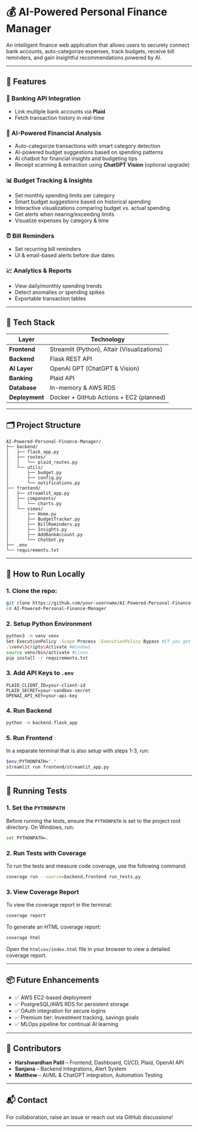 # 💰 AI-Powered Personal Finance Manager

An intelligent finance web application that allows users to securely connect bank accounts, auto-categorize expenses, track budgets, receive bill reminders, and gain insightful recommendations powered by AI.

---

## 🚀 Features

### 🔐 Banking API Integration
- Link multiple bank accounts via **Plaid**
- Fetch transaction history in real-time

### 🧠 AI-Powered Financial Analysis
- Auto-categorize transactions with smart category detection
- AI-powered budget suggestions based on spending patterns
- AI chatbot for financial insights and budgeting tips
- Receipt scanning & extraction using **ChatGPT Vision** (optional upgrade)

### 📊 Budget Tracking & Insights
- Set monthly spending limits per category
- Smart budget suggestions based on historical spending
- Interactive visualizations comparing budget vs. actual spending
- Get alerts when nearing/exceeding limits
- Visualize expenses by category & time

### ⏰ Bill Reminders
- Set recurring bill reminders
- UI & email-based alerts before due dates

### 📈 Analytics & Reports
- View daily/monthly spending trends
- Detect anomalies or spending spikes
- Exportable transaction tables

---

## 🧱 Tech Stack

| Layer        | Technology                      |
|--------------|----------------------------------|
| **Frontend** | Streamlit (Python), Altair (Visualizations) |
| **Backend**  | Flask REST API                   |
| **AI Layer** | OpenAI GPT (ChatGPT & Vision)    |
| **Banking**  | Plaid  API                       |
| **Database** | In-memory & AWS RDS              |
| **Deployment** | Docker + GitHub Actions + EC2 (planned) |

---

## 🗂️ Project Structure

```
AI-Powered-Personal-Finance-Manager/
├── backend/
│   ├── flask_app.py
│   ├── routes/
│   │   └── plaid_routes.py
│   └── utils/
│       ├── budget.py
│       ├── config.py
│       └── notifications.py
├── frontend/
│   ├── streamlit_app.py
│   ├── components/
│   │   └── charts.py
│   └── views/
│       ├── Home.py
│       ├── BudgetTracker.py
│       ├── BillReminders.py
│       ├── Insights.py
│       ├── AddBankAccount.py
│       └── Chatbot.py
├── .env
└── requirements.txt
```

---

## 🧪 How to Run Locally

### 1. Clone the repo:
```bash
git clone https://github.com/your-username/AI-Powered-Personal-Finance-Manager.git
cd AI-Powered-Personal-Finance-Manager
```

### 2. Setup Python Environment
```bash
python3 -m venv venv
Set-ExecutionPolicy -Scope Process -ExecutionPolicy Bypass #If you get a permission denied error on Windows
.\venv\Scripts\Activate #Windows
source venv/bin/activate #Linux
pip install -r requirements.txt
```

### 3. Add API Keys to `.env`
```
PLAID_CLIENT_ID=your-client-id
PLAID_SECRET=your-sandbox-secret
OPENAI_API_KEY=your-api-key
```

### 4. Run Backend
```bash
python -m backend.flask_app
```

### 5. Run Frontend
In a separate terminal that is also setup with steps 1-3, run:
```bash
$env:PYTHONPATH="."
streamlit run frontend/streamlit_app.py
```

---

## 🧪 Running Tests

### 1. Set the `PYTHONPATH`
Before running the tests, ensure the `PYTHONPATH` is set to the project root directory. On Windows, run:
```bash
set PYTHONPATH=.
```

### 2. Run Tests with Coverage
To run the tests and measure code coverage, use the following command:
```bash
coverage run --source=backend,frontend run_tests.py
```

### 3. View Coverage Report
To view the coverage report in the terminal:
```bash
coverage report
```

To generate an HTML coverage report:
```bash
coverage html
```
Open the `htmlcov/index.html` file in your browser to view a detailed coverage report.

---

## 📦 Future Enhancements
- ✅ AWS EC2-based deployment
- ✅ PostgreSQL/AWS RDS for persistent storage
- ✅ OAuth integration for secure logins
- ✅ Premium tier: Investment tracking, savings goals
- ✅ MLOps pipeline for continual AI learning

---

## 👥 Contributors
- **Harshwardhan Patil** – Frontend, Dashboard, CI/CD, Plaid, OpenAI API
- **Sanjana** – Backend Integrations, Alert System
- **Matthew** – AI/ML & ChatGPT integration, Automation Testing

---

## 📬 Contact
For collaboration, raise an issue or reach out via GitHub discussions!

---


